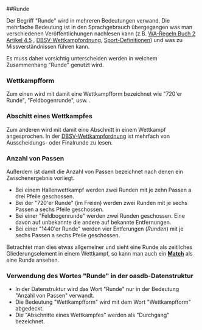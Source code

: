 ##Runde

Der Begriff "Runde" wird in mehreren Bedeutungen verwand. Die mehrfache Bedeutung ist in den Sprachgebrauch übergegangen was man verschiedenen Veröffentlichungen nachlesen kann (z.B. [WA-Regeln Buch 2 Artikel 4.5](http://rulebook.worldarchery.org/PDF/Official/2015-01-01/EN-Book2.pdf) , [DBSV-Wettkampfordnung](http://www.dbsv1959.de/index.php/sport/wettkampfordnung), [Sport-Definitionen](http://www.sportsdefinitions.com/archery/Round.html)) und was zu Missverständnissen führen kann. 

Es muss daher vorsichtig unterscheiden werden in welchem Zusammenhang "Runde" genutzt wird.

### Wettkampfform
Zum einen wird mit damit eine Wettkampfform bezeichnet wie "720'er Runde", "Feldbogenrunde", usw. .

### Abschitt eines Wettkampfes
Zum anderen wird mit damit eine Abschnitt in einem Wettkampf angesprochen. In der [DBSV-Wettkampfordnung](http://www.dbsv1959.de/attachments/category/104/wko.pdf) ist mehrfach von Ausscheidungs- oder Finalrunde zu lesen.

### Anzahl von Passen
Außerdem ist damit die Anzahl von Passen bezeichnet nach denen ein Zwischenergebnis vorliegt. 
* Bei einem Hallenwettkampf werden zwei Runden mit je zehn Passen a drei Pfeile geschossen.
* Bei der "720'er Runde" (im Freien) werden zwei Runden mit je sechs Passen a sechs Pfeile geschossen.
* Bei einer "Feldbogenrunde" werden zwei Runden geschossen. Eine davon auf unbekannte die andere auf bekannte Entfernungen.
* Bei einer "1440'er Runde" werden vier Entferungen (*Runden*) mit je sechs Passen a sechs Pfeile geschossen.

Betrachtet man dies etwas allgemeiner und sieht eine Runde als zeitliches Gliederungselement in einem Wettkampf, so kann man auch ein [**Match**](kapitel_08_runde.md) als eine Runde ansehen.

### Verwendung des Wortes "Runde" in der oasdb-Datenstruktur
* In der Datenstruktur wird das Wort "Runde" nur in der Bedeutung "Anzahl von Passen" verwandt.
* Die Bedeutung "Wettkampfform" wird mit dem Wort "Wettkampfform" abgedeckt.
* Die "Abschnitte eines Wettkampfes" werden als "Durchgang" bezeichnet.

